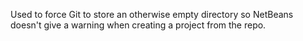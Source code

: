 Used to force Git to store an otherwise empty directory so NetBeans doesn't 
give a warning when creating a project from the repo. 
